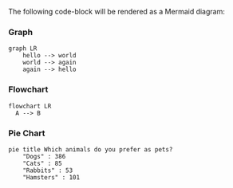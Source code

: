 The following code-block will be rendered as a Mermaid diagram:

### Graph

```mermaid
graph LR
    hello --> world
    world --> again
    again --> hello
```

### Flowchart

```mermaid
flowchart LR
  A --> B
```

### Pie Chart

```mermaid
pie title Which animals do you prefer as pets?
    "Dogs" : 386
    "Cats" : 85
    "Rabbits" : 53
    "Hamsters" : 101
```
